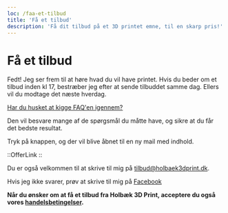 ```yaml
---
loc: /faa-et-tilbud
title: 'Få et tilbud'
description: 'Få dit tilbud på et 3D printet emne, til en skarp pris!'
---
```



# Få et tilbud

Fedt! Jeg ser frem til at høre hvad du vil have printet. Hvis du beder om et tilbud inden kl 17, bestræber jeg efter at sende tilbuddet samme dag. Ellers vil du modtage det næste hverdag.

[Har du husket at kigge FAQ'en igennem?](/faq) 

Den vil besvare mange af de spørgsmål du måtte have, og sikre at du får det bedste resultat.

Tryk på knappen, og der vil blive åbnet til en ny mail med indhold.

::OfferLink
::

Du er også velkommen til at skrive til mig på [tilbud@holbaek3dprint.dk](mailto:tilbud@holbaek3dprint.dk).

Hvis jeg ikke svarer, prøv at skrive til mig på [Facebook](https://www.facebook.com/holbaek3dprint/)

**Når du ønsker om at få et tilbud fra Holbæk 3D Print, acceptere du også vores [handelsbetingelser](/handelsbetingelser).**